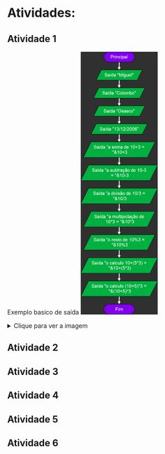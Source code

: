 # Atividades:

## Atividade 1
Exemplo basico de saída
<img src="atividade-1.png" alt="Imagem Atividade 1" height="600">
<details>
  <summary>Clique para ver a imagem</summary>

  ![Texto alternativo](atividade-1.png)

</details>


## Atividade 2

## Atividade 3

## Atividade 4

## Atividade 5

## Atividade 6
